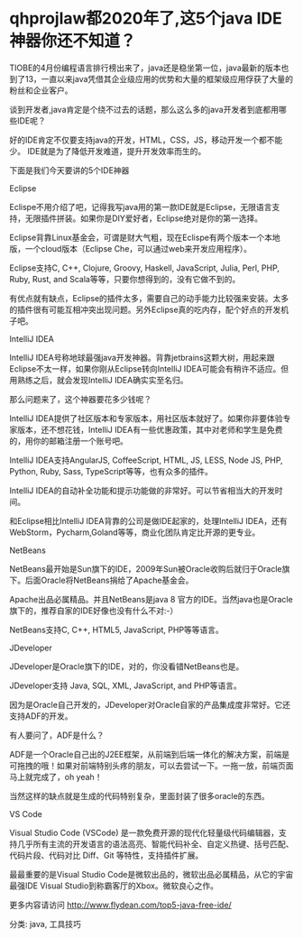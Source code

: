 # qhprojlaw都2020年了,这5个java IDE神器你还不知道？


TIOBE的4月份编程语言排行榜出来了，java还是稳坐第一位，java最新的版本也到了13，一直以来java凭借其企业级应用的优势和大量的框架级应用俘获了大量的粉丝和企业客户。



谈到开发者,java肯定是个绕不过去的话题，那么这么多的java开发者到底都用哪些IDE呢？

好的IDE肯定不仅要支持java的开发，HTML，CSS，JS，移动开发一个都不能少。 IDE就是为了降低开发难道，提升开发效率而生的。

下面是我们今天要讲的5个IDE神器

Eclipse


Eclispe不用介绍了吧，记得我写java用的第一款IDE就是Eclipse，无限语言支持，无限插件拼装。如果你是DIY爱好者，Eclipse绝对是你的第一选择。

Eclipse背靠Linux基金会，可谓是财大气粗，现在Eclispe有两个版本一个本地版，一个cloud版本（Eclipse Che，可以通过web来开发应用程序）。

Eclipse支持C, C++, Clojure, Groovy, Haskell, JavaScript, Julia, Perl, PHP, Ruby, Rust, and Scala等等，只要你想得到的，没有它做不到的。

有优点就有缺点，Eclipse的插件太多，需要自己的动手能力比较强来安装。太多的插件很有可能互相冲突出现问题。另外Eclipse真的吃内存，配个好点的开发机子吧。

IntelliJ IDEA


IntelliJ IDEA号称地球最强java开发神器。背靠jetbrains这颗大树，用起来跟Eclipse不太一样，如果你刚从Eclipse转向IntelliJ IDEA可能会有稍许不适应。但用熟练之后，就会发现IntelliJ IDEA确实实至名归。

那么问题来了，这个神器要花多少钱呢？

IntelliJ IDEA提供了社区版本和专家版本，用社区版本就好了。如果你非要体验专家版本，还不想花钱，IntelliJ IDEA有一些优惠政策，其中对老师和学生是免费的，用你的邮箱注册一个账号吧。

IntelliJ IDEA支持AngularJS, CoffeeScript, HTML, JS, LESS, Node JS, PHP, Python, Ruby, Sass, TypeScript等等，也有众多的插件。

IntelliJ IDEA的自动补全功能和提示功能做的非常好。可以节省相当大的开发时间。

和Eclipse相比IntelliJ IDEA背靠的公司是做IDE起家的，处理IntelliJ IDEA，还有WebStorm，Pycharm,Goland等等，商业化团队肯定比开源的更专业。

NetBeans


NetBeans最开始是Sun旗下的IDE，2009年Sun被Oracle收购后就归于Oracle旗下。后面Oracle将NetBeans捐给了Apache基金会。

Apache出品必属精品。并且NetBeans是java 8 官方的IDE。当然java也是Oracle旗下的，推荐自家的IDE好像也没有什么不对:-）

NetBeans支持C, C++, HTML5, JavaScript, PHP等等语言。

JDeveloper


JDeveloper是Oracle旗下的IDE，对的，你没看错NetBeans也是。

JDeveloper支持 Java, SQL, XML, JavaScript, and PHP等语言。

因为是Oracle自己开发的，JDeveloper对Oracle自家的产品集成度非常好。它还支持ADF的开发。

有人要问了，ADF是什么？

ADF是一个Oracle自己出的J2EE框架，从前端到后端一体化的解决方案，前端是可拖拽的哦！如果对前端特别头疼的朋友，可以去尝试一下。一拖一放，前端页面马上就完成了，oh yeah！

当然这样的缺点就是生成的代码特别复杂，里面封装了很多oracle的东西。

VS Code


Visual Studio Code (VSCode) 是一款免费开源的现代化轻量级代码编辑器，支持几乎所有主流的开发语言的语法高亮、智能代码补全、自定义热键、括号匹配、代码片段、代码对比 Diff、Git 等特性，支持插件扩展。

最最重要的是Visual Studio Code是微软出品的，微软出品必属精品，从它的宇宙最强IDE Visual Studio到称霸客厅的Xbox。微软良心之作。

更多内容请访问 http://www.flydean.com/top5-java-free-ide/

分类: java, 工具技巧
